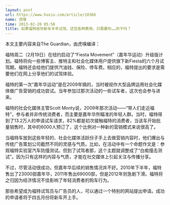 ```yaml
---
layout: post
url: https://www.huxiu.com/article/10366
name: 虎嗅
time: 2013-02-20 05:58
title: 如果福特给你新车半年试驾，还包各种费用，只需要你……你干吗？
---
```

本文主要内容来自The Guardian，由虎嗅编译：

福特周二（2月19日）在纽约启动了“Fiesta Movement”（嘉年华运动）升级版计划。福特将向一些博客主、推特主和社会化媒体用户提供旗下新Fiesta的六个月试驾期，福特还会给他们提供汽油钱、保险、停车费。相应的，福特提出的要求是需要他们在网上分享他们的试驾体验。

福特的第一次“嘉年华运动”是在2009年搞的，当时被视作大型品牌运用社会化媒体做广告营销的成功尝试。当年参加过那次活动的一些试车者，这次也会参与进来。

福特的社会化媒体主管Scott Monty说，2009年那次活动——“带人们走近福特”，参与者并非传统消费者，而主要是嘉年华所瞄准的年轻人群。当时，福特得到了13.2万人的申请试车请求，82%都是初次接触福特的消费者，当该车开始批量销售时，其中的6000人预订了，这个比例对一种新的营销模式来说很高了。

当福特车放到这些年轻的、社会化媒体活跃份子手上去做营销内容时，他们爆出与传统广告策划公司截然不同的灵感与气质。比如，在活动中有一个命题作文是：参观福特实验室汽车防撞测试。但到了试驾者那，这个主题就调整成了“白痴撞击测试”。因为只有这样的内容与气质，才能在社交媒体上引起关注与传播分享。

不过，尽管活动很成功，但嘉年华后续的销售情况并不好。2010年下半年，福特售出了23000部嘉年华，2011年售出69000部，但是2012年则急剧下滑。福特将之归因为经济情况不佳影响了年轻消费者的购车行为。

那些希望成为福特试驾员与广告员的人，可以通过一个特别的网站提出申请。成功的申请者将于四五月份将新车开上手。

